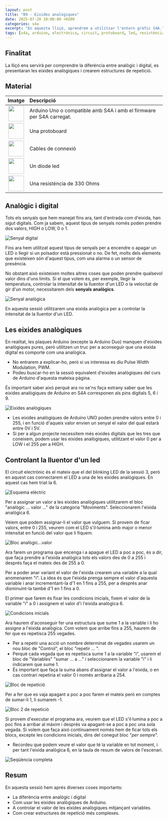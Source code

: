 ```yaml
---
layout: post
title: "09 - Eixides analògiques"
date: 2025-07-20 10:00:00 +0200
categories: s4a
excerpt: "En aquesta lliçó, aprendrem a utilitzar l'entorn gràfic S4A."
tags: [s4a, arduino, electrònica, circuit, protoboard, led, resistència, potenciòmetre]
---
```


[img1]: /assets/imatges/s4a/s4a_09_01.png "Senyal digital"
[img2]: /assets/imatges/s4a/s4a_09_02.jpg "Senyal analògica"
[img3]: /assets/imatges/s4a/s4a_09_03.png "Eixides analògiques"
[img4]: /assets/imatges/s4a/s4a_09_04.png "Esquema elèctric"
[img5]: /assets/imatges/s4a/s4a_09_05.png "Bloc analògic...valor"
[img6]: /assets/imatges/s4a/s4a_09_06.png "Condicions inicials"
[img7]: /assets/imatges/s4a/s4a_09_07.png "Bloc de repetició"
[img8]: /assets/imatges/s4a/s4a_09_08.png "Bloc 2 de repetició"
[img9]: /assets/imatges/s4a/s4a_09_09.png "Seqüència completa"

## Finalitat

La lliçó ens servirà per comprendre la diferència entre analògic i digital, es presentaran les eixides analògiques i crearem estructures de repetició.

## Material

|                               Imatge                               | Descripció                                                           |
| :----------------------------------------------------------------: | :------------------------------------------------------------------- |
|   <img src="/assets/imatges/mat/mat_unor3.png" width="50" height="50">    | Arduino Uno o compatible amb S4A i amb el firmware per S4A carregat. |
| <img src="/assets/imatges/mat/mat_protoboard.png" width="50" height="50"> | Una protoboard                                                       |
|   <img src="/assets/imatges/mat/mat_dupont.png" width="50" height="50">   | Cables de connexió                                                   |
|    <img src="/assets/imatges/mat/mat_led.png" width="50" height="50">     | Un díode led                                                         |
|  <img src="/assets/imatges/mat/mat_resis330.png" width="50" height="50">  | Una resistència de 330 Ohms                                          |

## Analògic i digital

Tots els senyals que hem manejat fins ara, tant d'entrada com d'eixida, han sigut digitals. Com ja sabem, aquest tipus de senyals només poden prendre dos valors, HIGH o LOW, 0 o 1.

![Senyal digital][img1]

Fins ara hem utilitzat aquest tipus de senyals per a encendre o apagar un LED o llegir si un polsador està pressionat o no. De fet, molts dels elements que existeixen són d'aquest tipus, com una alarma o un sensor de presència.

No obstant això existeixen moltes altres coses que poden prendre qualsevol valor dins d'uns límits. Si el que volem és, per exemple, llegir la temperatura, controlar la intensitat de la lluentor d'un LED o la velocitat de gir d'un motor, necessitarem dels **senyals analògics**.

![Senyal analògica][img2]

En aquesta sessió utilitzarem una eixida analògica per a controlar la intensitat de la lluentor d'un LED.

## Les eixides analògiques

En realitat, les plaques Arduino (excepte la Arduino Duo) manquen d'eixides analògiques pures, però utilitzen un truc per a aconseguir que una eixida digital es comporte com una analògica.

- No entrarem a explicar-ho, però si us interessa es diu Pulse Width Modulation, PWM.
- Podeu buscar-ho en la sessió equivalent d'eixides analògiques del curs de Arduino d'aquesta mateixa pàgina.

És important saber això perquè ara no se'ns faça estrany saber que les eixides analògiques de Arduino en S4A corresponen als pins digitals 5, 6 i 9.

![Eixides analògiques][img3]

- Les eixides analògiques de Arduino UNO poden prendre valors entre 0 i 255, i en funció d'aqueix valor envien un senyal el valor del qual estarà entre 0V i 5V.
- Si per a algun projecte necessitem més eixides digitals que les tres que coneixem, podem usar les eixides analògiques, utilitzant el valor 0 per a LOW i el 255 per a HIGH.

## Controlant la lluentor d'un led

El circuit electrònic és el mateix que el del blinking LED de la sessió 3, però en aquest cas connectarem el LED a una de les eixides analògiques. En aquest cas hem triat la 6.

![Esquema elèctric][img4]

Per a assignar un valor a les eixides analògiques utilitzarem el bloc "analògic ... valor ..." de la categoria "Moviments". Seleccionarem l'eixida analògica 6.

Veiem que podem assignar-li el valor que vulguem. Si provem de ficar valors, entre 0 i 255, veurem com el LED s'il·lumina amb major o menor intensitat en funció del valor que li fiquem.

![Bloc analògic...valor][img5]

Ara farem un programa que encenga i a apague el LED a poc a poc, és a dir, que faça prendre a l'eixida analògica tots els valors des de 0 a 255 i després faça el mateix des de 255 a 0.

Per a poder anar variant el valor de l'eixida crearem una variable a la qual anomenarem "i". La idea és que l'eixida prenga sempre el valor d'aquesta variable i anar incrementant-la d'1 en 1 fins a 255, per a després anar disminuint-la també d'1 en 1 fins a 0.

El primer que farem és fixar les condicions inicials, fixem el valor de la variable "i" a 0 i assignem el valor d'i l'eixida analògica 6.

![Condicions inicials][img6]

Ara haurem d'aconseguir fer una estructura que sume 1 a la variable i li ho assigne a l'eixida analògica. Com volem que arribe fins a 255, haurem de fer que es repetisca 255 vegades.

- Per a repetir una acció un nombre determinat de vegades usarem un nou bloc de "Control", el bloc "repetir ... ".
- Perquè cada vegada que es repetisca sume 1 a la variable "i", usarem el bloc de "Variables" "sumar ... a ..." i seleccionarem la variable "i" i li indicarem que sume 1.
- És important que faça la suma abans d'assignar el valor a l'eixida, o en cas contrari repetiria el valor 0 i només arribaria a 254.

![Bloc de repetició][img7]

Per a fer que es vaja apagant a poc a poc farem el mateix però en comptes de sumar-li 1, li sumarem -1.

![Bloc 2 de repetició][img8]

Si provem d'executar el programa ara, veurem que el LED s'il·lumina a poc a poc fins a arribar al màxim i després va apagant-se a poc a poc una sola vegada. Si volem que faça això contínuament només hem de ficar tots els blocs, excepte les condicions inicials, dins del conegut bloc "_per sempre_".

- Recordeu que podem veure el valor que té la variable en tot moment, i per tant l'eixida analògica 6, en la taula de resum de valors de l'escenari.

![Seqüència completa][img9]

## Resum

En aquesta sessió hem aprés diverses coses importants:

- La diferència entre analògic i digital
- Com usar les eixides analògiques de Arduino.
- A controlar el valor de les eixides analògiques mitjançant variables.
- Com crear estructures de repetició més complexes.

